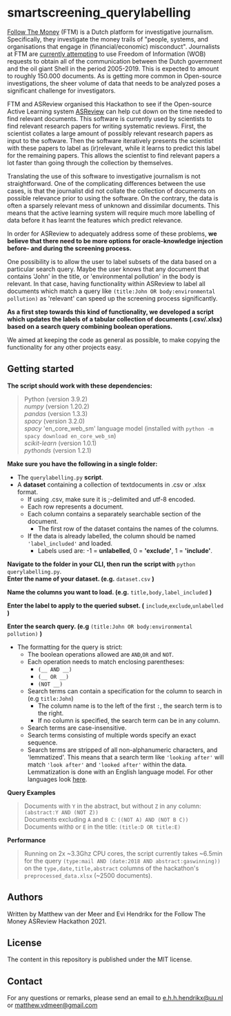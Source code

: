 # smartscreening_querylabelling

[Follow The Money](https://www.ftm.nl/) (FTM) is a Dutch platform for investigative journalism. 
Specifically, they investigate the money trails of "people, systems, and organisations that engage in (financial/economic) misconduct". 
Journalists at FTM are [currently attempting](https://www.ftm.nl/dossier/shell-papers) to use Freedom of Information (WOB) requests to obtain all of the communication between the Dutch government and the oil giant Shell in the period 2005-2019. 
This is expected to amount to roughly 150.000 documents. As is getting more common in Open-source investigations, the sheer volume of data that needs to be analyzed poses a significant challenge for investigators.

FTM and ASReview organised this Hackathon to see if the Open-source Active Learning system [ASReview](https://www.nature.com/articles/s42256-020-00287-7) can help cut down on the time needed to find relevant documents.
This software is currently used by scientists to find relevant research papers for writing systematic reviews. First, the scientist collates a large amount of possibly relevant research papers as input to the software. Then the software iteratively presents the scientist with these papers to label as (ir)relevant, while it learns to predict this label for the remaining papers.
This allows the scientist to find relevant papers a lot faster than going through the collection by themselves.

Translating the use of this software to investigative journalism is not straightforward. 
One of the complicating differences between the use cases, is that the journalist did not collate the collection of documents on possible relevance prior to using the software. 
On the contrary, the data is often a sparsely relevant mess of unknown and dissimilar documents. This means that the active learning system will require much more labelling of data before it has learnt the features which predict relevance.

In order for ASReview to adequately address some of these problems, **we believe that there need to be more options for oracle-knowledge injection before- and during the screening process.**

One possibility is to allow the user to label subsets of the data based on a particular search query. 
Maybe the user knows that any document that contains 'John' in the title, or 'environmental pollution' in the body is relevant.
In that case, having functionality within ASReview to label all documents which match a query like `(title:John OR body:environmental pollution)` as 'relevant' can speed up the screening process significantly.

**As a first step towards this kind of functionality, we developed a script which updates the labels of a tabular collection of documents (.csv/.xlsx) based on a search query combining boolean operations.**


We aimed at keeping the code as general as possible, to make copying the functionality for any other projects easy.

## Getting started


**The script should work with these dependencies:**
>Python (version 3.9.2)  
>*numpy* (version 1.20.2)  
>*pandas* (version 1.3.3)  
>*spacy* (version 3.2.0)  
>*spacy* 'en_core_web_sm' language model (installed with `python -m spacy download en_core_web_sm`)  
>*scikit-learn* (version 1.0.1)  
>*pythonds* (version 1.2.1)  

**Make sure you have the following in a single folder:**
  * The `querylabelling.py` **script**.
  * A **dataset** containing a collection of textdocuments in .csv or .xlsx format.
    * If using .csv, make sure it is ;-delimited and utf-8 encoded.
    * Each row represents a document.
    * Each column contains a separately searchable section of the document.
      * The first row of the dataset contains the names of the columns.
    * If the data is already labelled, the column should be named `'label_included'` and loaded.
      * Labels used are: -1 = **unlabelled**, 0 = **'exclude'**, 1 = **'include'**.
      
**Navigate to the folder in your CLI, then run the script with**
`python querylabelling.py`.  
**Enter the name of your dataset. (e.g.**
`dataset.csv`
**)**  

**Name the columns you want to load. (e.g.** 
`title,body,label_included`
**)**

**Enter the label to apply to the queried subset. (**
`include`,`exclude`,`unlabelled`
**)**

**Enter the search query. (e.g** 
`(title:John OR body:environmental pollution)`
**)**
* The formatting for the query is strict:
  * The boolean operations allowed are `AND`,`OR` and `NOT`.
  * Each operation needs to match enclosing parentheses:
    * `(__ AND __)`
    * `(__ OR __)`
    * `(NOT __)`
  * Search terms can contain a specification for the column to search in (e.g `title:John`)
    * The column name is to the left of the first `:`, the search term is to the right.
    * If no column is specified, the search term can be in any column.
  * Search terms are case-insensitive.
  * Search terms consisting of multiple words specify an exact sequence.
  * Search terms are stripped of all non-alphanumeric characters, and 'lemmatized'. This means that a search term like `'looking after'` will match `'look after'` and `'looked after'` within the data. Lemmatization is done with an English language model. For other languages look [here](https://spacy.io/usage/models).
  

**Query Examples**  
> Documents with `Y` in the abstract, but without `Z` in any column: `(abstract:Y AND (NOT Z))`  
> Documents excluding `A` and `B C`: `((NOT A) AND (NOT B C))`  
> Documents with`D` or `E` in the title: `(title:D OR title:E)`


**Performance**
> Running on 2x ~3.3Ghz CPU cores, the script currently takes ~6.5min for the query `(type:mail AND (date:2018 AND abstract:gaswinning))` on the `type,date,title,abstract` columns of the hackathon's `preprocessed_data.xlsx` (~2500 documents).

## Authors 
Written by Matthew van der Meer and Evi Hendrikx for the Follow The Money ASReview Hackathon 2021.


## License
The content in this repository is published under the MIT license.

## Contact
For any questions or remarks, please send an email to e.h.h.hendrikx@uu.nl or matthew.vdmeer@gmail.com 
